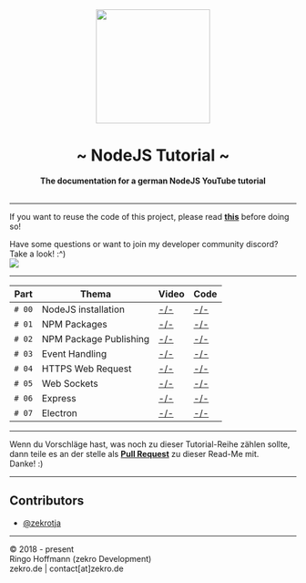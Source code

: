  <div align="center">
     <img src="https://zekro.de/src/nodejs_logo.png" width="200"/>
     <h1>~ NodeJS Tutorial ~</h1>
     <strong>The documentation for a german NodeJS YouTube tutorial</strong><br><br>
 </div>

---

If you want to reuse the code of this project, please read **[this](http://s.zekro.de/codepolicy)** before doing so!

Have some questions or want to join my developer community discord? Take a look! :^)
<br/><a href="http://discord.zekro.de"><img src="https://discordapp.com/api/guilds/307084334198816769/embed.png"/></a>

----

 Part | Thema | Video | Code 
------|-------|-------|------
`# 00` | NodeJS installation | [-/-]() | [-/-]()
`# 01` | NPM Packages | [-/-]() | [-/-]()
`# 02` | NPM Package Publishing | [-/-]() | [-/-]()
`# 03` | Event Handling | [-/-]() | [-/-]()
`# 04` | HTTPS Web Request | [-/-]() | [-/-]()
`# 05` | Web Sockets | [-/-]() | [-/-]()
`# 06` | Express | [-/-]() | [-/-]()
`# 07` | Electron | [-/-]() | [-/-]()

---

Wenn du Vorschläge hast, was noch zu dieser Tutorial-Reihe zählen sollte, dann teile es an der stelle als [**Pull Request**](https://github.com/zekroTutorials/NodeJSTutorial/pulls) zu dieser Read-Me mit.  
Danke! :)

---

## Contributors

- [@zekrotja](https://github.com/zekrotja)

---

© 2018 - present  
Ringo Hoffmann (zekro Development)  
zekro.de | contact[at]zekro.de